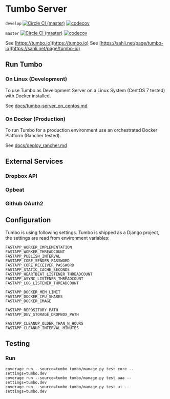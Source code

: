 # Tumbo Server

`develop` [![Circle  CI (master)](https://circleci.com/gh/sahlinet/tumbo-server/tree/develop.svg?style=shield&circle-token=:circle-token)](https://circleci.com/gh/sahlinet/tumbo-server/tree/develop)
[![codecov](https://codecov.io/gh/sahlinet/tumbo-server/branch/master/graph/badge.svg)](https://codecov.io/gh/sahlinet/tumbo-server)

`master` [![Circle  CI (master)](https://circleci.com/gh/sahlinet/tumbo-server.svg?style=shield&circle-token=:circle-token)](https://circleci.com/gh/sahlinet/tumbo-server/tree/master)
[![codecov](https://codecov.io/gh/sahlinet/tumbo-server/branch/master/graph/badge.svg)](https://codecov.io/gh/sahlinet/tumbo-server)

<script type='text/javascript' src='https://www.openhub.net/p/tumbo-server/widgets/project_thin_badge?format=js'></script>

See [https://tumbo.io](https://tumbo.io)
See [https://sahli.net/page/tumbo-io](https://sahli.net/page/tumbo-io)

## Run Tumbo

### On Linux (Development)

To use Tumbo as Development Server on a Linux System (CentOS 7 tested) with Docker installed.

See [docs/tumbo-server_on_centos.md](docs/tumbo-server_on_centos.md)

### On Docker (Production)

To run Tumbo for a production environment use an orchestrated Docker Platform (Rancher tested).

See [docs/deploy_rancher.md](docs/dep_rancher.md)

## External Services

### Dropbox API

### Opbeat

### Github OAuth2

## Configuration

Tumbo is using following settings. Tumbo is shipped as a Django project, the settings are read from environment variables:

    FASTAPP_WORKER_IMPLEMENTATION
    FASTAPP_WORKER_THREADCOUNT
    FASTAPP_PUBLISH_INTERVAL
    FASTAPP_CORE_SENDER_PASSWORD
    FASTAPP_CORE_RECEIVER_PASSWORD
    FASTAPP_STATIC_CACHE_SECONDS
    FASTAPP_HEARTBEAT_LISTENER_THREADCOUNT
    FASTAPP_ASYNC_LISTENER_THREADCOUNT
    FASTAPP_LOG_LISTENER_THREADCOUNT

    FASTAPP_DOCKER_MEM_LIMIT
    FASTAPP_DOCKER_CPU_SHARES
    FASTAPP_DOCKER_IMAGE

    FASTAPP_REPOSITORY_PATH
    FASTAPP_DEV_STORAGE_DROPBOX_PATH

    FASTAPP_CLEANUP_OLDER_THAN_N_HOURS
    FASTAPP_CLEANUP_INTERVAL_MINUTES

## Testing

### Run

    coverage run --source=tumbo tumbo/manage.py test core --settings=tumbo.dev
    coverage run --source=tumbo tumbo/manage.py test aaa --settings=tumbo.dev
    coverage run --source=tumbo tumbo/manage.py test ui --settings=tumbo.dev
